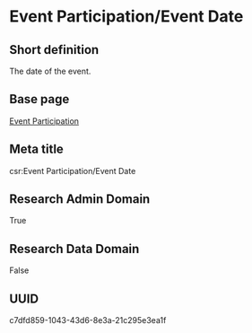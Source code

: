 # Event Participation/Event Date
## Short definition
The date of the event.
## Base page
[Event Participation](https://github.com/EuroCRIS/CASRAI-Dictionairies/blob/main/Objects/Event%20Participation.md)
## Meta title
csr:Event Participation/Event Date
## Research Admin Domain
True
## Research Data Domain
False
## UUID
c7dfd859-1043-43d6-8e3a-21c295e3ea1f
